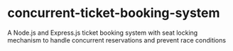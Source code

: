 # concurrent-ticket-booking-system
A Node.js and Express.js ticket booking system with seat locking mechanism to handle concurrent reservations and prevent race conditions
